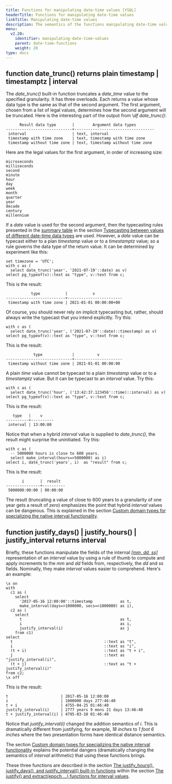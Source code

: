 ```yaml
---
title: Functions for manipulating date-time values [YSQL]
headerTitle: Functions for manipulating date-time values
linkTitle: Manipulating date-time values
description: The semantics of the functions manipulating date-time values. [YSQL]
menu:
  v2.20:
    identifier: manipulating-date-time-values
    parent: date-time-functions
    weight: 20
type: docs
---
```


## function date_trunc() returns plain timestamp \| timestamptz \| interval

The _date_trunc()_ built-in function truncates a _date_time_ value to the specified granularity. It has three overloads. Each returns a value whose data type is the same as that of the second argument. The first argument, chosen from a list of legal values, determines how the second argument will be truncated. Here is the interesting part of the output from \\_df date_trunc()_:

```output
      Result data type       |        Argument data types
-----------------------------+-----------------------------------
 interval                    | text, interval
 timestamp with time zone    | text, timestamp with time zone
 timestamp without time zone | text, timestamp without time zone
```

Here are the legal values for the first argument, in order of increasing size:

```output
microseconds
milliseconds
second
minute
hour
day
week
month
quarter
year
decade
century
millennium
```

If a _date_ value is used for the second argument, then the typecasting rules presented in the [summary table](../../typecasting-between-date-time-values/#summary-table) in the section [Typecasting between values of different date-time data types](../../typecasting-between-date-time-values/) are used. However, a _date_ value can be typecast either to a plan _timestamp_ value or to a _timestamptz_ value; so a rule governs the data type of the return value. It can be determined by experiment like this:

```plpgsql
set timezone = 'UTC';
with c as (
  select date_trunc('year', '2021-07-19'::date) as v)
select pg_typeof(v)::text as "type", v::text from c;
```

This is the result:

```output
           type           |           v
--------------------------+------------------------
 timestamp with time zone | 2021-01-01 00:00:00+00
```

Of course, you should never rely on implicit typecasting but, rather, should always write the typecast that you intend explicitly. Try this:

```plpgsql
with c as (
  select date_trunc('year', ('2021-07-19'::date)::timestamp) as v)
select pg_typeof(v)::text as "type", v::text from c;
```

This is the result:

```output
            type             |          v
-----------------------------+---------------------
 timestamp without time zone | 2021-01-01 00:00:00
```

A plain _time_ value cannot be typecast to a plain _timestamp_ value or to a _timestamptz_ value. But it can be typecast to an _interval_ value. Try this:

```plpgsql
with c as (
  select date_trunc('hour', ('13:42:37.123456'::time)::interval) as v)
select pg_typeof(v)::text as "type", v::text from c;
```

This is the result:

```output
   type   |    v
----------+----------
 interval | 13:00:00
```

Notice that when a hybrid _interval_ value is supplied to _date_trunc()_, the result might surprise the uninitiated. Try this:

```plpgsql
with c as (
  -- 5000000 hours is close to 600 years.
  select make_interval(hours=>5000000) as i)
select i, date_trunc('years', i)  as "result" from c;
```

This is the result:

```output
       i       |  result
---------------+----------
 5000000:00:00 | 00:00:00
```

The result (truncating a value of close to 600 years to a granularity of one year gets a result of _zero_) emphasizes the point that hybrid _interval_ values can be dangerous. This is explained in the section [Custom domain types for specializing the native interval functionality](../../date-time-data-types-semantics/type-interval/custom-interval-domains/).

## function justify_days() \| justify_hours() \| justify_interval returns interval

Briefly, these functions manipulate the fields of the internal _[\[mm, dd, ss\]](../../date-time-data-types-semantics/type-interval/interval-representation/)_ representation of an _interval_ value by using a rule of thumb to compute and apply increments to the _mm_ and _dd_ fields from, respectively, the _dd_ and _ss_ fields. Nominally, they make _interval_ values easier to comprehend. Here's an example:

```plpgsql
\x on
with
  c1 as (
    select
      '2017-05-16 12:00:00'::timestamp            as t,
      make_interval(days=>1000000, secs=>1000000) as i),
  c2 as (
    select
      t                                           as t,
      i                                           as i,
      justify_interval(i)                         as j
    from c1)
select
  t                                        ::text as "t",
  i                                        ::text as "i",
  (t + i)                                  ::text as "t + i",
  j                                        ::text as "justify_interval(i)",
  (t + j)                                  ::text as "t + justify_interval(i)"
from c2;
\x off
```

This is the result:

```output
t                       | 2017-05-16 12:00:00
i                       | 1000000 days 277:46:40
t + i                   | 4755-04-25 01:46:40
justify_interval(i)     | 2777 years 9 mons 21 days 13:46:40
t + justify_interval(i) | 4795-03-10 01:46:40
```

Notice that _justify_interval(i)_ changed the addition semantics of _i_. This is dramatically different from justifying, for example, _18 inches_ to _1 foot 6 inches_ where the two presentation forms have identical distance semantics.

The section [Custom domain types for specializing the native interval functionality](../../date-time-data-types-semantics/type-interval/custom-interval-domains/) explains the potential dangers (dramatically changing the semantics of _interval_ arithmetic) that using these functions brings.

These three functions are described in the section [The justify_hours(), justify_days(), and justify_interval() built-in functions](../../date-time-data-types-semantics/type-interval/justfy-and-extract-epoch/#the-justify-hours-justify-days-and-justify-interval-built-in-functions) within the section [The justify() and extract(epoch ...) functions for interval values](../../date-time-data-types-semantics/type-interval/justfy-and-extract-epoch/).
